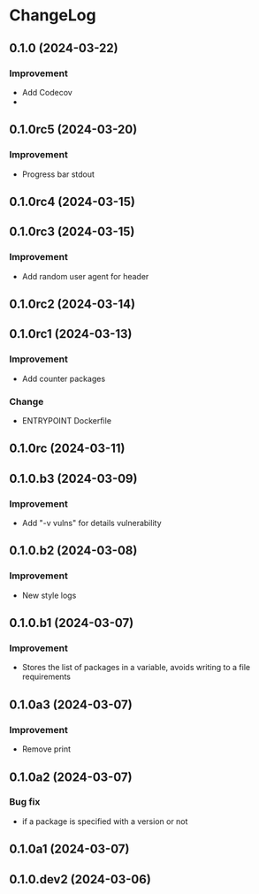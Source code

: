 # ChangeLog

## 0.1.0 (2024-03-22)
### Improvement
- Add Codecov
- 
## 0.1.0rc5 (2024-03-20)
### Improvement
- Progress bar stdout

## 0.1.0rc4 (2024-03-15)

## 0.1.0rc3 (2024-03-15)
### Improvement
- Add random user agent for header

## 0.1.0rc2 (2024-03-14)

## 0.1.0rc1 (2024-03-13)
### Improvement
- Add counter packages

### Change
- ENTRYPOINT Dockerfile

## 0.1.0rc (2024-03-11)

## 0.1.0.b3 (2024-03-09)
### Improvement
- Add "-v vulns" for details vulnerability

## 0.1.0.b2 (2024-03-08)
### Improvement
- New style logs

## 0.1.0.b1 (2024-03-07)
### Improvement
- Stores the list of packages in a variable, avoids writing to a file requirements

## 0.1.0a3 (2024-03-07)
### Improvement
- Remove print

## 0.1.0a2 (2024-03-07)
### Bug fix
- if a package is specified with a version or not

## 0.1.0a1 (2024-03-07)
## 0.1.0.dev2 (2024-03-06)
